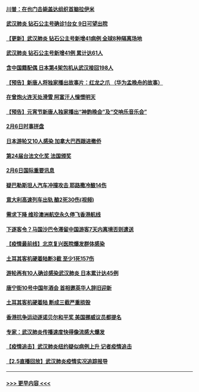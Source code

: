 #### [川普：在也门击毙盖达组织首脑拉伊米](../pages/prog202/a102771528.md?t=02071633) 
#### [武汉肺炎 钻石公主号确诊1台女 9日可望出院](../pages/prog202/a102771518.md?t=02071633) 
#### [【更新】武汉肺炎 钻石公主号新增41病例 全球8种隔离场地](../pages/prog202/a102770740.md?t=02071633) 
#### [武汉肺炎 钻石公主号新增41例 累计达61人](../pages/prog202/a102771486.md?t=02071633) 
#### [含中国籍配偶 日本第4架包机从武汉接回198人](../pages/prog202/a102771472.md?t=02071633) 
#### [【预告】新唐人将独家播出故事片：红龙之爪 （华为孟晚舟的故事）](../pages/prog202/a102767728.md?t=02071633) 
#### [在曾炮火连天处滑雪 阿富汗人憧憬明天](../pages/prog202/a102771290.md?t=02071633) 
#### [【预告】元宵节新唐人独家播出“神韵晚会”及“交响乐音乐会”](../pages/prog202/a102767674.md?t=02071633) 
#### [2月6日时事拼盘](../pages/prog202/a102771225.md?t=02071633) 
#### [日本游轮又10人感染 加拿大巴西跟进撤侨](../pages/prog202/a102771084.md?t=02071633) 
#### [第24届台法文化奖 法国颁奖](../pages/prog202/a102771032.md?t=02071633) 
#### [2月6日国际重要讯息](../pages/prog202/a102770794.md?t=02071633) 
#### [疑巴勒斯坦人汽车冲撞攻击 耶路撒冷酿14伤](../pages/prog202/a102770586.md?t=02071633) 
#### [意大利高速列车出轨 酿2死30伤(视频)](../pages/prog202/a102770762.md?t=02071633) 
#### [需求下降 维珍澳洲航空永久停飞香港航线](../pages/prog202/a102770751.md?t=02071633) 
#### [下逐客令？马国沙巴令滞留中国游客7天内离境否则遣送](../pages/prog202/a102770640.md?t=02071633) 
#### [【疫情最前线】北京复兴医院爆发群体感染](../pages/prog202/a102770602.md?t=02071633) 
#### [土耳其客机硬着陆断3截 至少1死157伤](../pages/prog202/a102770508.md?t=02071633) 
#### [游轮再有10人确诊感染武汉肺炎 日本累计达45例](../pages/prog202/a102770476.md?t=02071633) 
#### [唐宁街10号中国年酒会 首相邀英华人辞旧迎新](../pages/prog202/a102770458.md?t=02071633) 
#### [土耳其客机硬着陆 断成三截严重损毁](../pages/prog202/a102770239.md?t=02071633) 
#### [香港抗争运动逐诺贝尔和平奖 美国挪威议员都提名](../pages/prog202/a102770390.md?t=02071633) 
#### [专家：武汉肺炎传播速度快得像流感大爆发](../pages/prog202/a102770132.md?t=02071633) 
#### [【疫情追击】武汉肺炎纽约疑似病例上升 记者疫情追击](../pages/prog202/a102770000.md?t=02071633) 
#### [【2.5直播回放】武汉肺炎疫情实况追踪报导](../pages/prog202/a102769913.md?t=02071633) 

----
#### [ >>> 更早内容 <<< ](../indexes/prog202-earlier.md)
